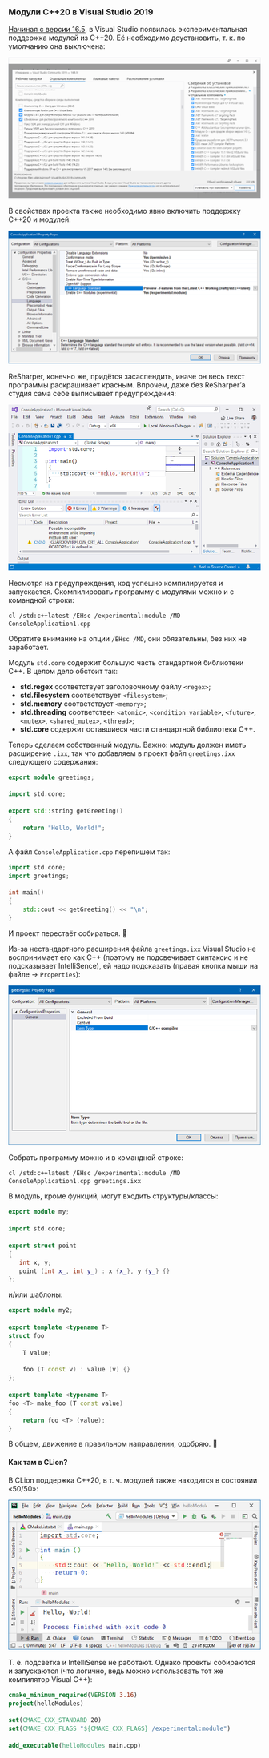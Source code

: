 ### Модули C++20 в Visual Studio 2019

[Начиная с версии 16.5](https://mariusbancila.ro/blog/2020/05/07/modules-in-vc-2019-16-5/), в Visual Studio появилась экспериментальная поддержка модулей из C++20. Её необходимо доустановить, т. к. по умолчанию она выключена:

![vcpp](img/vcpp-modules.png)

В свойствах проекта также необходимо явно включить поддержку C++20 и модулей:

![vcpp](img/vcpp-cpp20.png)

ReSharper, конечно же, придётся засаспендить, иначе он весь текст программы раскрашивает красным. Впрочем, даже без ReSharper’а студия сама себе выписывает предупреждения:

![vcpp](img/vcpp-warnings.png)

Несмотря на предупреждения, код успешно компилируется и запускается. Скомпилировать программу с модулями можно и с командной строки:

```
cl /std:c++latest /EHsc /experimental:module /MD ConsoleApplication1.cpp
```

Обратите внимание на опции `/EHsc /MD`, они обязательны, без них не заработает.

Модуль `std.core` содержит большую часть стандартной библиотеки C++. В целом дело обстоит так:

* **std.regex** соответствует заголовочному файлу `<regex>`;
* **std.filesystem** соответствует `<filesystem>`;
* **std.memory** соответствует `<memory>`;
* **std.threading** соответствен `<atomic>`, `<condition_variable>`, `<future>`, `<mutex>`, `<shared_mutex>`, `<thread>`;
* **std.core** содержит оставшиеся части стандартной библиотеки C++.

Теперь сделаем собственный модуль. Важно: модуль должен иметь расширение `.ixx`, так что добавляем в проект файл `greetings.ixx` следующего содержания:

```c++
export module greetings;
 
import std.core;
 
export std::string getGreeting()
{
    return "Hello, World!";
}
```

А файл `ConsoleApplication.cpp` перепишем так:

```c++
import std.core;
import greetings;
 
int main()
{
    std::cout << getGreeting() << "\n";
}
```

И проект перестаёт собираться. 🙁

Из-за нестандартного расширения файла `greetings.ixx` Visual Studio не воспринимает его как C++ (поэтому не подсвечивает синтаксис и не подсказывает IntelliSence), ей надо подсказать (правая кнопка мыши на файле -> `Properties`):

![vcpp](img/vcpp-item-type.png)

Собрать программу можно и в командной строке:

```
cl /std:c++latest /EHsc /experimental:module /MD ConsoleApplication1.cpp greetings.ixx
```

В модуль, кроме функций, могут входить структуры/классы:

```c++
export module my;
  
import std.core;
  
export struct point
{
   int x, y;
   point (int x_, int y_) : x {x_}, y {y_} {}
};
```

и/или шаблоны:

```c++
export module my2;
  
export template <typename T>
struct foo
{
    T value;
     
    foo (T const v) : value (v) {}
};
  
export template <typename T>
foo <T> make_foo (T const value)
{
    return foo <T> (value);
}
```

В общем, движение в правильном направлении, одобряю. 🙂

#### Как там в CLion?

В CLion поддержка C++20, в т. ч. модулей также находится в состоянии «50/50»:

![clion](img/cpp20-clion.png)

Т. е. подсветка и IntelliSense не работают. Однако проекты собираются и запускаются (что логично, ведь можно использовать тот же компилятор Visual C++):

```cmake
cmake_minimum_required(VERSION 3.16)
project(helloModules)
 
set(CMAKE_CXX_STANDARD 20)
set(CMAKE_CXX_FLAGS "${CMAKE_CXX_FLAGS} /experimental:module")
 
add_executable(helloModules main.cpp)
```
